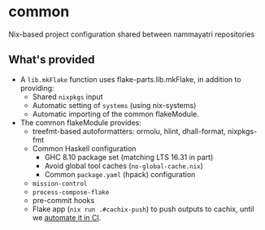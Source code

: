# common

Nix-based project configuration shared between nammayatri repositories

## What's provided

- A `lib.mkFlake` function uses flake-parts.lib.mkFlake, in addition to providing:
  - Shared `nixpkgs` input
  - Automatic setting of `systems` (using nix-systems)
  - Automatic importing of the common flakeModule.
- The common flakeModule provides:
  - treefmt-based autoformatters: ormolu, hlint, dhall-format, nixpkgs-fmt
  - Common Haskell configuration
    - GHC 8.10 package set (matching LTS 16.31 in part)
    - Avoid global tool caches (`no-global-cache.nix`)
    - Common `package.yaml` (hpack) configuration
  - `mission-control`
  - `process-compose-flake`
  - pre-commit hooks
  - Flake app (`nix run .#cachix-push`) to push outputs to cachix, until we [automate it in CI](https://github.com/juspay/jenkins-nix-ci/issues/18).
